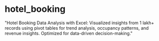 # hotel_booking
"Hotel Booking Data Analysis with Excel: Visualized insights from 1 lakh+ records using pivot tables for trend analysis, occupancy patterns, and revenue insights. Optimized for data-driven decision-making."
